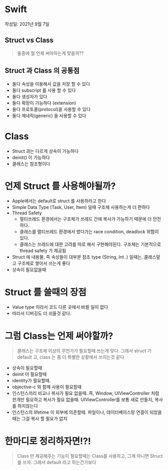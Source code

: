 # Swift 
작성일: 2021년 9월 7일

## Struct vs Class
  > 둘중에 뭘 언제 써야하는게 맞을까??

## Struct 과 Class 의 공통점
  - 둘다 속성을 이용해서 값을 저장 할 수 있다
  - 둘다 subscript 를 사용 할 수 있다
  - 둘다 생성자가 있다 
  - 둘다 확장이 가능하다 (extension)
  - 둘다 프로토콜(protocol)을 사용할 수 있다
  - 둘다 제네릭(generic) 을 사용할 수 있다
  
# Class
  - Struct 과는 다르게 상속이 가능하다
  - deinit() 이 가능하다
  - 클래스는 참조형이다
  
# 언제 Struct 를 사용해야될까?
  - Apple에서는 default로 struct 를 사용하라고 한다
  - Simple Data Type (Task, User, Item) 일때 구조체 사용하는게 더 편하다
  - Thread Safety
    - 멀티쓰레드 환경에서는 구조체가 쓰레드 간에 복사가 가능하기 때문에 더 안전하다.
    - 클래스를 멀티쓰레드 환경에서 썼다가는 race condition, deadlock 위험이 있다.
    - 클래스는 쓰레드에 대한 고려를 따로 해서 구현해야된다. 구조체는 기본적으로 thread safety 가 제공됨
  - Struct 에 내용물, 즉 속성들이 대부분 참조 type (String, Int..) 일때는, 클래스말고 구조체로 쌓아서 쓰는게 좋다
  - 상속이 필요없을때
# Struct 를 쓸때의 장점
  - Value type 이라서 코드 다른 곳에서 바뀔 일이 없다
  - 따라서 디버깅도 더 쉬울것 같다.
  
# 그럼 Class는 언제 써야할까?
  > 클래스는 구조체 이상의 무언가가 필요할때 쓰는게 맞다. 그래서 struct 가 default 고, class 는 쫌 더 특별한 상황에서 쓰이는것 같다
  - 상속이 필요할때
  - deinit 이 필요할때
  - identity가 필요할때.
  - objective-c 와 함께 사용이 필요할때
  - 인스턴스끼리 비교나 복사가 필요 없을때..즉, Window, UIViewController 처럼 한개만 필요하고 복사가 필요 없을때. UIViewController를 보통 새로 만들지, 복사를 하지않는다
  - 인스턴스의 lifetime 이 외부에 의존할때. 파일이나, 데이터베이스랑 연결이 되었을때는 그걸 복사 할 필요가 없지

# 한마디로 정리하자면!?!
  > Class 만 제공해주는 기능이 필요할때는 Class를 사용하고, 그게 아니면 Struct 를 쓰자. 그래서 default 라고 하는건가보다
  
  
  
